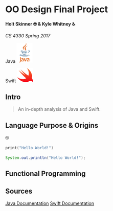 # OO Design Final Project
**Holt Skinner 🤓 & Kyle Whitney ♿️**

*CS 4330 Spring 2017*

Java
<img src="JavaLogo.png" alt="Java" width="50">

Swift
<img src="SwiftLogo.png" alt="Swift" width="50">

## Intro

> An in-depth analysis of Java and Swift.

## Language Purpose & Origins
🤓

```swift
print("Hello World!")
```

```java
System.out.println("Hello World!");
```

## Functional Programming



## Sources

[Java Documentation](https://docs.oracle.com/javase/8/)
[Swift Documentation](https://developer.apple.com/library/content/documentation/Swift/Conceptual/Swift_Programming_Language/index.html#//apple_ref/doc/uid/TP40014097-CH3-ID0)
